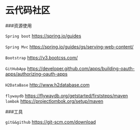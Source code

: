 # 云代码社区

###资源使用

`Spring boot` https://spring.io/guides<br>  
`Spring Mvc` https://spring.io/guides/gs/serving-web-content/<br>  
`Bootstrap` https://v3.bootcss.com/<br>  
`GitHubApp` https://developer.github.com/apps/building-oauth-apps/authorizing-oauth-apps<br>  
`H2DataBase` http://www.h2database.com<br>  
`flywaydb` https://flywaydb.org/getstarted/firststeps/maven<br>
`lombok` https://projectlombok.org/setup/maven

###工具

`git&&github` https://git-scm.com/download<br>  
